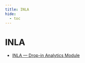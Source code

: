 ```yaml
---
title: INLA
hide:
  - toc
---
```


# INLA

- [INLA — Drop-in Analytics Module](https://cu-esiil.github.io/data-library/analytics/inla/)  
  <small></small>